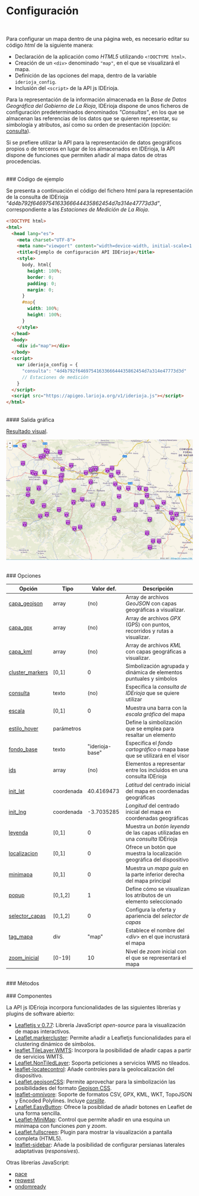 # Configuración
</br>

Para configurar un mapa dentro de una página web, es necesario editar su código *html* de la siguiente manera:

 - Declaración de la aplicación como *HTML5* utilizando `<!DOCTYPE html>`.
 - Creación de un `<div>` denominado `"map"`, en el que se visualizará el mapa.
 - Definición de las opciones del mapa, dentro de la variable `iderioja_config`.
 - Inclusión del `<script>` de la API js IDErioja.

Para la representación de la información almacenada en la *Base de Datos Geográfica del Gobierno de La Rioja*, IDErioja dispone de unos ficheros de configuración predeterminados denominados *"Consultas"*, en los que se almacenan las referencias de los datos que se quieren representar, su simbología y atributos, así como su orden de presentación (opción: [consulta](opciones/consulta)).

Si se prefiere utilizar la API para la representación de datos geográficos propios o de terceros en lugar de los almacenados en IDErioja, la API dispone de funciones que permiten añadir al mapa datos de otras procedencias.

</br>
### Código de ejemplo
</br>

Se presenta a continuación el código del fichero html para la representación de la consulta de IDErioja  *"4d4b792f6469754163366644435862454d7a314e47773d3d"*, correspondiente a las *Estaciones de Medición de La Rioja*.

```html
<!DOCTYPE html>
<html>
  <head lang="es">
    <meta charset="UTF-8">
    <meta name="viewport" content="width=device-width, initial-scale=1.0, maximum-scale=1.0, user-scalable=no" />
    <title>Ejemplo de configuración API IDErioja</title>
    <style>
      body, html{
        height: 100%;
        border: 0;
        padding: 0;
        margin: 0;
      }
      #map{
        width: 100%;
        height: 100%;
      }
    </style>
  </head>
  <body>
    <div id="map"></div>
  </body>
  <script>
    var iderioja_config = {
      "consulta": "4d4b792f6469754163366644435862454d7a314e47773d3d"
      // Estaciones de medición
    }
  </script>
  <script src="https://apigeo.larioja.org/v1/iderioja.js"></script>
</html>
```

</br>
#### Salida gráfica
</br>

[Resultado visual](https://iderioja.github.io/doc_api_iderioja/ejemplo_configuracion_api_iderioja).

![Ejemplo de configuración](/img/configuracion_salida_grafica.jpg "Ejemplo de configuración")

</br>
### Opciones
</br>

Opción | Tipo | Valor def. | Descripción
------------ | ------------- | ------------ | ------------
[capa_geojson](opciones/capa_geojson)|array|(no)|Array de archivos *GeoJSON* con capas geográficas a visualizar.
[capa_gpx](opciones/capa_gpx)|array|(no)|Array de archivos *GPX* (GPS) con puntos, recorridos y rutas a visualizar.
[capa_kml](opciones/capa_kml)|array|(no)|Array de archivos *KML* con capas geográficas a visualizar.
[cluster_markers](opciones/cluster_markers)|[0,1]|0|Simbolización agrupada y dinámica de elementos puntuales y símbolos
[consulta](/opciones/consulta)|texto|(no)|Especifica la *consulta de IDErioja* que se quiere utilizar
[escala](/opciones/escala)|[0,1]|0|Muestra una barra con la *escala gráfica* del mapa
[estilo_hover](/opciones/estilo_hover)|parámetros| |Define la simbolización que se emplea para resaltar un elemento
[fondo_base](/opciones/fondo_base)|texto|"iderioja-base"|Especifica el *fondo cartográfico* o mapa base que se utilizará en el visor
[ids](/opciones/ids)|array|(no)|Elementos a representar entre los incluidos en una consulta IDErioja
[init_lat](/opciones/init_lat-init_lng)|coordenada|40.4169473|*Latitud* del centrado inicial del mapa en coordenadas geográficas
[init_lng](/opciones/init_lat-init_lng)|coordenada|-3.7035285|*Longitud* del centrado inicial del mapa en coordenadas geográficas
[leyenda](/opciones/leyenda)|[0,1]|0|Muestra un *botón leyenda* de las capas utilizadas en una *consulta* IDErioja
[localizacion](opciones/localizacion)|[0,1]|0|Ofrece un botón que muestra la localización geográfica del dispositivo
[minimapa](opciones/minimapa)|[0,1]|0|Muestra un *mapa guía* en la parte inferior derecha del mapa principal
[popup](opciones/popup)|[0,1,2]|1|Define cómo se visualizan los atributos de un elemento seleccionado
[selector_capas](/opciones/selector_capas)|[0,1,2]|0|Configura la oferta y apariencia del *selector de capas*
[tag_mapa](/opciones/consulta)|div|"map"|Establece el nombre del <*div*> en el que incrustará el mapa
[zoom_inicial](/opciones/zoom_inicial)|[0-19]|10|Nivel de *zoom* inicial con el que se representará el mapa

</br>
### Métodos
</br>

</br>
### Componentes
</br>

La API js IDErioja incorpora funcionalidades de las siguientes librerías y plugins de software abierto:

 - [Leafletjs v 0.7.7](http://leafletjs.com/): Librería JavaScript *open-source* para la visualización de mapas interactivos.
 - [Leaflet.markercluster](https://github.com/Leaflet/Leaflet.markercluster): Permite añadir a Leafletjs funcionalidades para el clustering dinámico de símbolos.
 - [leaflet.TileLayer.WMTS](https://github.com/mylen/leaflet.TileLayer.WMTS): Incorpora la posibilidad de añadir capas a partir de servicios WMTS.
 - [Leaflet.NonTiledLayer](https://github.com/ptv-logistics/Leaflet.NonTiledLayer): Soporta peticiones a servicios WMS no tileados.
 - [leaflet-locatecontrol](https://github.com/domoritz/leaflet-locatecontrol): Añade controles para la geolocalización del dispositivo.
 - [Leaflet.geojsonCSS](https://github.com/albburtsev/Leaflet.geojsonCSS): Permite aprovechar para la simbolización las posibilidades del formato [Geojson CSS](http://wiki.openstreetmap.org/wiki/Geojson_CSS).
 - [leaflet-omnivore](https://github.com/mapbox/leaflet-omnivore): Soporte de formatos CSV, GPX, KML, WKT, TopoJSON y Encoded Polylines. Incluye [*corslite*](https://github.com/mapbox/corslite).
 - [Leaflet.EasyButton](https://github.com/CliffCloud/Leaflet.EasyButton): Ofrece la posiblidad de añadir botones en Leaflet de una forma sencilla.
 - [Leaflet-MiniMap](https://github.com/Norkart/Leaflet-MiniMap): Control que permite añadir en una esquina un minimapa con funciones *pan* y *zoom*.
 - [Leaflet.fullscreen](https://github.com/Leaflet/Leaflet.fullscreen): Plugin para mostrar la visualización a pantalla completa (HTML5).
 - [leaflet-sidebar](https://github.com/Turbo87/leaflet-sidebar): Añade la posibilidad de configurar persianas laterales adaptativas (*responsives*).

Otras librerías JavaScript:

 - [pace](https://github.com/HubSpot/pace)
 - [reqwest](https://github.com/ded/reqwest)
 - [ondomready](https://github.com/tubalmartin/ondomready)
